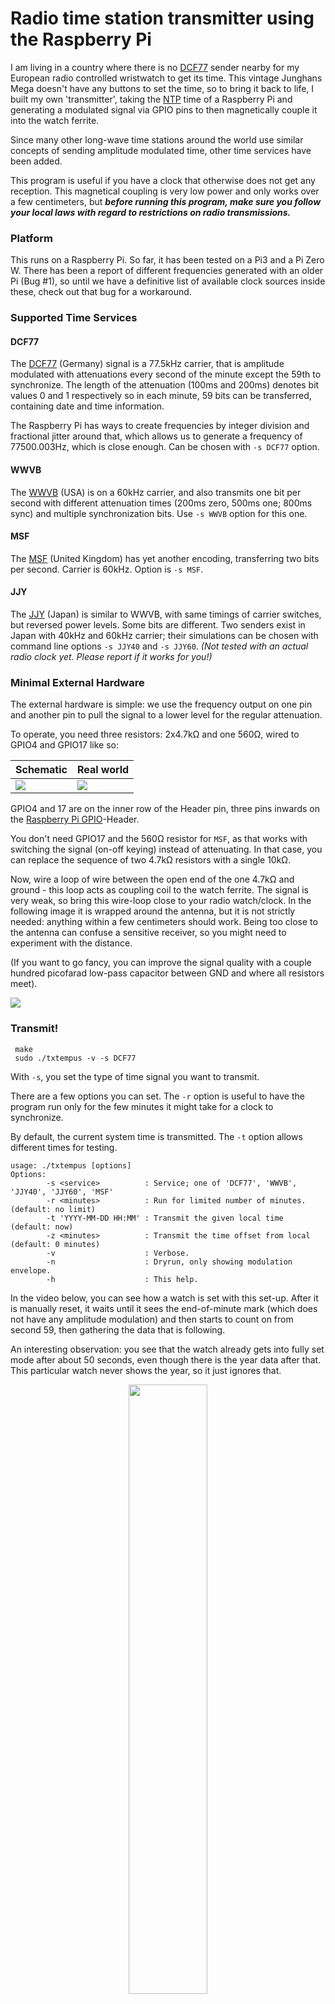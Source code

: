 Radio time station transmitter using the Raspberry Pi
=====================================================

I am living in a country where there is no [DCF77] sender nearby for my
European radio controlled wristwatch to get its time. This vintage
Junghans Mega doesn't have any buttons to set the time, so to bring it back to
life, I built my own 'transmitter', taking the [NTP] time of a Raspberry Pi
and generating a modulated signal via GPIO pins to then magnetically couple
it into the watch ferrite.

Since many other long-wave time stations around the world use similar
concepts of sending amplitude modulated time, other time services have been
added.

This program is useful if you have a clock that otherwise does not get any
reception. This magnetical coupling is very low power and only works over a few
centimeters, but **_before running this program, make sure you follow your
local laws with regard to restrictions on radio transmissions._**

### Platform
This runs on a Raspberry Pi. So far, it has been tested on a Pi3 and a
Pi Zero W. There has been a report of different frequencies generated with
an older Pi (Bug #1), so until we have a definitive list of available
clock sources inside these, check out that bug for a workaround.

### Supported Time Services
#### DCF77
The [DCF77] (Germany) signal is a 77.5kHz carrier, that is amplitude modulated
with attenuations every second of the minute except the 59th to synchronize.
The length of the attenuation (100ms and 200ms) denotes bit values 0 and 1
respectively so in each minute, 59 bits can be transferred, containing
date and time information.

The Raspberry Pi has ways to create frequencies by integer division and
fractional jitter around that, which allows us to generate a frequency
of 77500.003Hz, which is close enough. Can be chosen with `-s DCF77` option.

#### WWVB
The [WWVB] (USA) is on a 60kHz carrier, and also transmits one bit per second
with different attenuation times (200ms zero, 500ms one; 800ms sync) and
multiple synchronization bits. Use `-s WWVB` option for this one.

#### MSF
The [MSF] (United Kingdom) has yet another encoding, transferring two bits
per second. Carrier is 60kHz. Option is `-s MSF`.

#### JJY
The [JJY] (Japan) is similar to WWVB, with same timings of carrier switches,
but reversed power levels. Some bits are different. Two senders exist in Japan
with 40kHz and 60kHz carrier; their simulations can be chosen
with command line options `-s JJY40` and `-s JJY60`.
_(Not tested with an actual radio clock yet. Please report if it works for you!)_

### Minimal External Hardware

The external hardware is simple: we use the frequency output on one pin and
another pin to pull the signal to a lower level for the regular attenuation.

To operate, you need three resistors: 2x4.7kΩ and one 560Ω, wired to GPIO4 and
GPIO17 like so:

Schematic                      | Real world
-------------------------------|------------------------------
![](img/schematic-dcf77.png)   |![](img/contacts-dcf77.jpg)


GPIO4 and 17 are on the inner row of the Header pin, three pins inwards on
the [Raspberry Pi GPIO]-Header.

You don't need GPIO17 and the 560Ω resistor for `MSF`, as that works with
switching the signal (on-off keying) instead of attenuating. In that case, you
can replace the sequence of two 4.7kΩ resistors with a single 10kΩ.

Now, wire a loop of wire between the open end of the one 4.7kΩ and ground - this
loop acts as coupling coil to the watch ferrite.
The signal is very weak, so bring this wire-loop close to your radio
watch/clock.
In the following image it is wrapped around the antenna, but it
is not strictly needed: anything within a few centimeters should work. Being
too close to the antenna can confuse a sensitive receiver, so you might need
to experiment with the distance.

(If you want to go fancy, you can improve the signal quality with a couple
hundred picofarad low-pass capacitor between GND and where all resistors meet).

![](img/watch-wired.jpg)

### Transmit!

```
 make
 sudo ./txtempus -v -s DCF77
```

With `-s`, you set the type of time signal you want to transmit.

There are a few options you can set. The `-r` option is useful to have the
program run only for the few minutes it might take for a clock to synchronize.

By default, the current system time is transmitted. The `-t` option allows
different times for testing.

```
usage: ./txtempus [options]
Options:
        -s <service>          : Service; one of 'DCF77', 'WWVB', 'JJY40', 'JJY60', 'MSF'
        -r <minutes>          : Run for limited number of minutes. (default: no limit)
        -t 'YYYY-MM-DD HH:MM' : Transmit the given local time (default: now)
        -z <minutes>          : Transmit the time offset from local (default: 0 minutes)
        -v                    : Verbose.
        -n                    : Dryrun, only showing modulation envelope.
        -h                    : This help.
```

In the video below, you can see how a watch is set with this set-up.
After it is manually reset, it waits until it sees the end-of-minute mark
(which does not have any amplitude modulation) and then starts to count on from
second 59, then gathering the data that is following.

An interesting observation: you see that the watch already gets into fully
set mode after about 50 seconds, even though there is the year data
after that. This particular watch never shows the year, so it just ignores that.

<p align="center"><a href="https://youtu.be/WzZnGimRj60">
  <img src="img/dcf77-video.jpg" width="50%"></a></p>

### Showing the modulation envelope

Mostly for understanding the protocol, the `-n` option allows to observe how
the amplitude modulation of each second looks like.
Unlike the regular transmission, don't need to be root or run on the
Raspberry Pi to use this option.
Underscores (`_`) show low power carrier, hashes (`#`) high power:

```
$ ./txtempus -n -s wwvb
2018-08-17 13:22:00 -> tx-modulation
:00 [________##]
:01 [__########]
:02 [_____#####]
:03 [__########]
:04 [__########]
:05 [__########]
:06 [__########]
:07 [_____#####]
:08 [__########]
:09 [________##]
:10 [__########]
:11 [__########]
  ... and so on for the whole minute ...
```

### Limitations
In some of these protocols, there are additional bits that contain
information about upcoming daylight saving times, leap seconds or difference
to astronomic time. These are currently not set, but usually clocks are fine
with it.

Some time stations also phase-modulate their carrier, txtempus does not.

### Installation

Each set-up will be different. In my case, I need my DCF77 radio
watch getting set over night. So I built this watch holder that presents the
watch upright while the antenna (in the wristband) is close to the
'transmission coil' that is lying flat on the Pi. The bottom of the 3D printed
case is filled with lead shot in epoxy to provide a stable base.
The Raspberry Pi Zero W runs ntpd, PLL locking the system time to various
stratum 1 NTP servers keeping it at atomic time within ±50ms.
This particular watch only checks the radio twice a day at 2am and 3am, so
there is a cron-job that runs `txtempus` around these times for a few minutes.

watch holder             | ... with watch
-------------------------|------------------------------
![](img/nightstand.jpg)  |![](img/nightstand-with-watch.jpg)

<hr/>

**tx** _common telecommunication abbreviation for 'transmit'_<br/>
**tempus**, n _Latin. Time; period; age_

[DCF77]: https://en.wikipedia.org/wiki/DCF77
[WWVB]: https://en.wikipedia.org/wiki/WWVB
[JJY]: https://en.wikipedia.org/wiki/JJY
[MSF]: https://en.wikipedia.org/wiki/Time_from_NPL_(MSF)
[NTP]: https://en.wikipedia.org/wiki/Network_Time_Protocol
[Raspberry Pi GPIO]: https://www.raspberrypi.org/documentation/usage/gpio/
